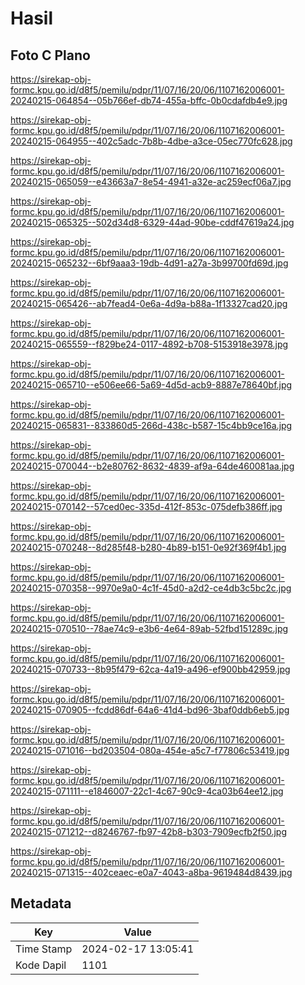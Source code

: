 # Hasil

## Foto C Plano

https://sirekap-obj-formc.kpu.go.id/d8f5/pemilu/pdpr/11/07/16/20/06/1107162006001-20240215-064854--05b766ef-db74-455a-bffc-0b0cdafdb4e9.jpg

https://sirekap-obj-formc.kpu.go.id/d8f5/pemilu/pdpr/11/07/16/20/06/1107162006001-20240215-064955--402c5adc-7b8b-4dbe-a3ce-05ec770fc628.jpg

https://sirekap-obj-formc.kpu.go.id/d8f5/pemilu/pdpr/11/07/16/20/06/1107162006001-20240215-065059--e43663a7-8e54-4941-a32e-ac259ecf06a7.jpg

https://sirekap-obj-formc.kpu.go.id/d8f5/pemilu/pdpr/11/07/16/20/06/1107162006001-20240215-065325--502d34d8-6329-44ad-90be-cddf47619a24.jpg

https://sirekap-obj-formc.kpu.go.id/d8f5/pemilu/pdpr/11/07/16/20/06/1107162006001-20240215-065232--6bf9aaa3-19db-4d91-a27a-3b99700fd69d.jpg

https://sirekap-obj-formc.kpu.go.id/d8f5/pemilu/pdpr/11/07/16/20/06/1107162006001-20240215-065426--ab7fead4-0e6a-4d9a-b88a-1f13327cad20.jpg

https://sirekap-obj-formc.kpu.go.id/d8f5/pemilu/pdpr/11/07/16/20/06/1107162006001-20240215-065559--f829be24-0117-4892-b708-5153918e3978.jpg

https://sirekap-obj-formc.kpu.go.id/d8f5/pemilu/pdpr/11/07/16/20/06/1107162006001-20240215-065710--e506ee66-5a69-4d5d-acb9-8887e78640bf.jpg

https://sirekap-obj-formc.kpu.go.id/d8f5/pemilu/pdpr/11/07/16/20/06/1107162006001-20240215-065831--833860d5-266d-438c-b587-15c4bb9ce16a.jpg

https://sirekap-obj-formc.kpu.go.id/d8f5/pemilu/pdpr/11/07/16/20/06/1107162006001-20240215-070044--b2e80762-8632-4839-af9a-64de460081aa.jpg

https://sirekap-obj-formc.kpu.go.id/d8f5/pemilu/pdpr/11/07/16/20/06/1107162006001-20240215-070142--57ced0ec-335d-412f-853c-075defb386ff.jpg

https://sirekap-obj-formc.kpu.go.id/d8f5/pemilu/pdpr/11/07/16/20/06/1107162006001-20240215-070248--8d285f48-b280-4b89-b151-0e92f369f4b1.jpg

https://sirekap-obj-formc.kpu.go.id/d8f5/pemilu/pdpr/11/07/16/20/06/1107162006001-20240215-070358--9970e9a0-4c1f-45d0-a2d2-ce4db3c5bc2c.jpg

https://sirekap-obj-formc.kpu.go.id/d8f5/pemilu/pdpr/11/07/16/20/06/1107162006001-20240215-070510--78ae74c9-e3b6-4e64-89ab-52fbd151289c.jpg

https://sirekap-obj-formc.kpu.go.id/d8f5/pemilu/pdpr/11/07/16/20/06/1107162006001-20240215-070733--8b95f479-62ca-4a19-a496-ef900bb42959.jpg

https://sirekap-obj-formc.kpu.go.id/d8f5/pemilu/pdpr/11/07/16/20/06/1107162006001-20240215-070905--fcdd86df-64a6-41d4-bd96-3baf0ddb6eb5.jpg

https://sirekap-obj-formc.kpu.go.id/d8f5/pemilu/pdpr/11/07/16/20/06/1107162006001-20240215-071016--bd203504-080a-454e-a5c7-f77806c53419.jpg

https://sirekap-obj-formc.kpu.go.id/d8f5/pemilu/pdpr/11/07/16/20/06/1107162006001-20240215-071111--e1846007-22c1-4c67-90c9-4ca03b64ee12.jpg

https://sirekap-obj-formc.kpu.go.id/d8f5/pemilu/pdpr/11/07/16/20/06/1107162006001-20240215-071212--d8246767-fb97-42b8-b303-7909ecfb2f50.jpg

https://sirekap-obj-formc.kpu.go.id/d8f5/pemilu/pdpr/11/07/16/20/06/1107162006001-20240215-071315--402ceaec-e0a7-4043-a8ba-9619484d8439.jpg


## Metadata

| Key        | Value               |
| ---------- | ------------------- |
| Time Stamp | 2024-02-17 13:05:41 |
| Kode Dapil | 1101                |



